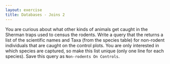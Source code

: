 ```yaml
---
layout: exercise
title: Databases - Joins 2
---
```


You are curious about what other kinds of animals get caught in the
Sherman traps used to census the rodents. Write a query that the returns
a list of the scientific names and Taxa (from the species table) for
non-rodent individuals that are caught on the control plots. You are
only interested in which species are captured, so make this list unique
(only one line for each species). Save this query as `Non-rodents On
Controls`.
